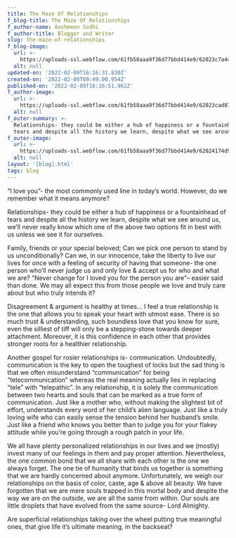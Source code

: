 ```yaml
---
title: The Maze Of Relationships
f_blog-title: The Maze Of Relationships
f_author-name: Aashmeen Sodhi
f_author-title: Blogger and Writer
slug: the-maze-of-relationships
f_blog-image:
  url: >-
    https://uploads-ssl.webflow.com/61fb58aaa9f36d77bbd414e9/62023c7a445116f20a34e26e_maze_header.jpg
  alt: null
updated-on: '2022-02-09T16:16:31.830Z'
created-on: '2022-02-08T09:49:00.954Z'
published-on: '2022-02-09T16:16:51.962Z'
f_author-image:
  url: >-
    https://uploads-ssl.webflow.com/61fb58aaa9f36d77bbd414e9/62023cad873d4d188ad00450_vslide14.png
  alt: null
f_outer-summary: >-
  Relationships- they could be either a hub of happiness or a fountainhead of
  tears and despite all the history we learn, despite what we see around us,
f_outer-image:
  url: >-
    https://uploads-ssl.webflow.com/61fb58aaa9f36d77bbd414e9/62024174d9e1ad7cdb502ff2_maze.jpg
  alt: null
layout: '[blog].html'
tags: blog
---
```


“I love you”- the most commonly used line in today’s world. However, do we remember what it means anymore?

Relationships- they could be either a hub of happiness or a fountainhead of tears and despite all the history we learn, despite what we see around us, we’ll never really know which one of the above two options fit in best with us unless we see it for ourselves.

  

Family, friends or your special beloved; Can we pick one person to stand by us unconditionally? Can we, in our innocence, take the liberty to live our lives for once with a feeling of security of having that someone- the one person who’ll never judge us and only love & accept us for who and what we are? “Never change for I loved you for the person you are”– easier said than done. We may all expect this from those people we love and truly care about but who truly intends it?

  

Disagreement & argument is healthy at times… I feel a true relationship is the one that allows you to speak your heart with utmost ease. There is so much trust & understanding, such boundless love that you know for sure, even the silliest of tiff will only be a stepping-stone towards deeper attachment. Moreover, it is this confidence in each other that provides stronger roots for a healthier relationship.

  

Another gospel for rosier relationships is- communication. Undoubtedly, communication is the key to open the toughest of locks but the sad thing is that we often misunderstand “communication” for being “telecommunication” whereas the real meaning actually lies in replacing “tele” with “telepathic”. In any relationship, it is solely the communication between two hearts and souls that can be marked as a true form of communication. Just like a mother who, without making the slightest bit of effort, understands every word of her child’s alien language. Just like a truly loving wife who can easily sense the tension behind her husband’s smile. Just like a friend who knows you better than to judge you for your flakey attitude while you’re going through a rough patch in your life.

  

We all have plenty personalized relationships in our lives and we (mostly) invest many of our feelings in them and pay proper attention. Nevertheless, the one common bond that we all share with each other is the one we always forget. The one tie of humanity that binds us together is something that we are hardly concerned about anymore. Unfortunately, we weigh our relationships on the basis of color, caste, age & above all beauty. We have forgotten that we are mere souls trapped in this mortal body and despite the way we are on the outside, we are all the same from within. Our souls are little droplets that have evolved from the same source- Lord Almighty.

  

Are superficial relationships taking over the wheel putting true meaningful ones, that give life it’s ultimate meaning, in the backseat?
